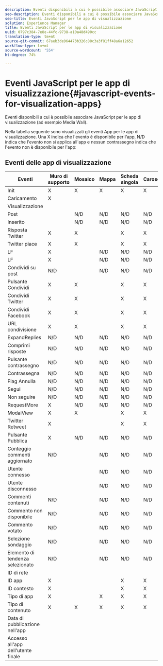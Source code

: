 ```yaml
---
description: Eventi disponibili a cui è possibile associare JavaScript per le app di visualizzazione (ad esempio Media Wall).
seo-description: Eventi disponibili a cui è possibile associare JavaScript per le app di visualizzazione (ad esempio Media Wall).
seo-title: Eventi JavaScript per le app di visualizzazione
solution: Experience Manager
title: Eventi JavaScript per le app di visualizzazione
uuid: 0797c384-7e8e-44fc-9738-a10a48d490cc
translation-type: tm+mt
source-git-commit: 67aeb3de964473b326c88c3a3f81ff48a6a12652
workflow-type: tm+mt
source-wordcount: '554'
ht-degree: 74%

---
```



# Eventi JavaScript per le app di visualizzazione{#javascript-events-for-visualization-apps}

Eventi disponibili a cui è possibile associare JavaScript per le app di visualizzazione (ad esempio Media Wall).

Nella tabella seguente sono visualizzati gli eventi App per le app di visualizzazione. Una X indica che l&#39;evento è disponibile per l&#39;app, N/D indica che l&#39;evento non si applica all&#39;app e nessun contrassegno indica che l&#39;evento non è disponibile per l&#39;app:

## Eventi delle app di visualizzazione

| Eventi | Muro di supporto | Mosaico | Mappa | Scheda singola | Carosello | Pulsante Post | FilmStrip |
|---|---|---|---|---|---|---|---|
| Init | X | X | X | X | X | X | X |
| Caricamento | X |  |  |  |  |  |  |
| Visualizzazione |  |  |  |  |  |  |  |
| Post |  | N/D | N/D | N/D | N/D |  | N/D |
| Inserito |  | N/D | N/D | N/D | N/D |  | N/D |
| Risposta Twitter | X | X |  | X | X | N/D | X |
| Twitter piace | X | X |  | X | X | N/D | X |
| LF | X |  | N/D | N/D | N/D | N/D | N/D |
| LF | X |  | N/D | N/D | N/D | N/D | N/D |
| Condividi su post | N/D |  | N/D | N/D | N/D | N/D | N/D |
| Pulsante Condividi | X | X |  | X | X | N/D | X |
| Condividi Twitter | X | X |  | X | X | N/D | X |
| Condividi Facebook | X | X |  | X | X | N/D | X |
| URL condivisione | X | X |  | X | X | N/D | X |
| ExpandReplies | N/D | N/D | N/D | N/D | N/D | N/D | N/D |
| Comprimi risposte | N/D | N/D | N/D | N/D | N/D | N/D | N/D |
| Pulsante contrassegno | N/D | N/D | N/D | N/D | N/D | N/D | N/D |
| Contrassegna | N/D | N/D | N/D | N/D | N/D | N/D | N/D |
| Flag Annulla | N/D | N/D | N/D | N/D | N/D | N/D | N/D |
| Segui | N/D | N/D | N/D | N/D | N/D | N/D | N/D |
| Non seguire | N/D | N/D | N/D | N/D | N/D | N/D | N/D |
| RequestMore | X | N/D | N/D | N/D | N/D | N/D | N/D |
| ModalView | X | X |  | X | X | N/D | X |
| Twitter Retweet | X |  |  | X | X | N/D | X |
| Pulsante Pubblica | X | N/D | N/D | N/D | N/D | X | N/D |
| Conteggio commenti aggiornato | N/D |  | N/D | N/D | N/D | N/D | N/D |
| Utente connesso |  |  | N/D | N/D | N/D |  | N/D |
| Utente disconnesso |  |  | N/D | N/D | N/D |  | N/D |
| Commenti contenuti | N/D |  | N/D | N/D | N/D | N/D | N/D |
| Commento non disponibile | N/D |  | N/D | N/D | N/D | N/D | N/D |
| Commento votato | N/D |  | N/D | N/D | N/D | N/D | N/D |
| Selezione sondaggio | N/D |  | N/D | N/D | N/D | N/D | N/D |
| Elemento di tendenza selezionato | N/D |  | N/D | N/D | N/D | N/D | N/D |
| ID di rete |  |  |  |  |  |  | N/D |
| ID app | X |  |  | X | X | X | X |
| ID contesto | X |  |  | X | X | X | X |
| Tipo di app | X |  | X | X | X | X | X |
| Tipo di contenuto | X | X | X | X | X | X |  |
| Data di pubblicazione nell&#39;app |  |  |  |  |  |  |  |
| Accesso all&#39;app dell&#39;utente finale |  |  |  |  |  |  |  |
